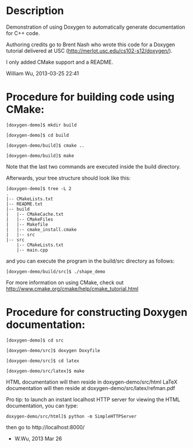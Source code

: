Description
=============================================
Demonstration of using Doxygen to automatically generate documentation for C++ code.

Authoring credits go to Brent Nash who wrote this code for a Doxygen tutorial delivered at USC (http://merlot.usc.edu/cs102-s12/doxygen/).   

I only added CMake support and a README.

William Wu, 2013-03-25 22:41

Procedure for building code using CMake:
=============================================

	[doxygen-demo]$ mkdir build

	[doxygen-demo]$ cd build

	[doxygen-demo/build]$ cmake ..

	[doxygen-demo/build]$ make

Note that the last two commands are executed inside the build directory.

Afterwards, your tree structure should look like this:

	[doxygen-demo]$ tree -L 2
	.
	|-- CMakeLists.txt
	|-- README.txt
	|-- build
	|   |-- CMakeCache.txt
	|   |-- CMakeFiles
	|   |-- Makefile
	|   |-- cmake_install.cmake
	|   |-- src
	|-- src
	    |-- CMakeLists.txt
	    |-- main.cpp

and you can execute the program in the build/src directory as follows:

    [doxygen-demo/build/src]$ ./shape_demo

For more information on using CMake, check out http://www.cmake.org/cmake/help/cmake_tutorial.html


Procedure for constructing Doxygen documentation:
=============================================

	[doxygen-demo]$ cd src

	[doxygen-demo/src]$ doxygen Doxyfile

	[doxygen-demo/src]$ cd latex

	[doxygen-demo/src/latex]$ make

HTML documentation will then reside in doxygen-demo/src/html
LaTeX documentation will then reside at doxygen-demo/src/latex/refman.pdf

Pro tip: to launch an instant localhost HTTP server for viewing the HTML documentation, you can type:

    doxygen-demo/src/html]$ python -m SimpleHTTPServer

then go to http://localhost:8000/

- W.Wu, 2013 Mar 26
